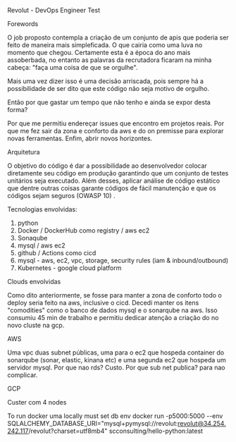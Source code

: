 
Revolut - DevOps Engineer Test

Forewords

O job proposto contempla a criação de um conjunto de apis que poderia ser feito de maneira mais simpleficada. O que cairia como uma luva no momento que chegou. Certamente esta é a época do ano mais assoberbada, no entanto as palavras da recrutadora ficaram na minha cabeça: "faça uma coisa de que se orgulhe".

Mais uma vez dizer isso é uma decisão arriscada, pois sempre há a possibilidade de ser dito que este código não seja motivo de orgulho.

Então por que gastar um tempo que não tenho e ainda se expor desta forma?

Por que me permitiu endereçar issues que encontro em projetos reais. Por que me fez sair da zona e conforto da aws e do on premisse para explorar novas ferramentas. Enfim, abrir novos horizontes.

Arquitetura

O objetivo do código é dar a possibilidade ao desenvolvedor colocar diretamente seu código em produção garantindo que um conjunto de testes unitários seja executado. Além desses, aplicar análise de código estático que dentre outras coisas garante códigos de fácil manutenção e que os códigos sejam seguros (OWASP 10) .

Tecnologias envolvidas:

1) python 
2) Docker / DockerHub como registry / aws ec2
3) Sonaqube
4) mysql / aws ec2
5) github / Actions como cicd
6) mysql - aws, ec2, vpc, storage, security rules (iam & inbound/outbound)
7) Kubernetes - google cloud platform 

Clouds envolvidas

Como dito anteriormente, se fosse para manter a zona de conforto todo o deploy seria feito na aws, inclusive o cicd. Decedi manter os itens "comodities" como o banco de dados mysql e o sonarqube na aws. Isso consumiu 45 min de trabalho e permitiu dedicar atenção a criação do no novo cluste na gcp.

AWS

Uma vpc duas subnet públicas, uma para o ec2 que hospeda container do sonarqube (sonar, elastic, kinana etc) e uma segunda ec2 que hospeda um servidor mysql. Por que nao rds? Custo. Por que sub net publica? para nao complicar.

GCP

Custer com 4 nodes



To run docker uma locally must set db env
docker run -p5000:5000 --env SQLALCHEMY_DATABASE_URI="mysql+pymysql://revolut:revolut@34.254.242.117/revolut?charset=utf8mb4" scconsulting/hello-python:latest


